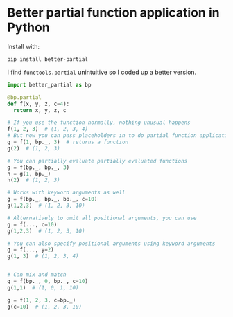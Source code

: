 # Better partial function application in Python

Install with:

```
pip install better-partial
```

I find `functools.partial` unintuitive so I coded up a better version.

```python
import better_partial as bp

@bp.partial
def f(x, y, z, c=4):
  return x, y, z, c

# If you use the function normally, nothing unusual happens
f(1, 2, 3)  # (1, 2, 3, 4)
# But now you can pass placeholders in to do partial function application!
g = f(1, bp._, 3)  # returns a function
g(2)  # (1, 2, 3)

# You can partially evaluate partially evaluated functions
g = f(bp._, bp._, 3)
h = g(1, bp._)
h(2)  # (1, 2, 3)

# Works with keyword arguments as well
g = f(bp._, bp._, bp._, c=10)
g(1,2,3)  # (1, 2, 3, 10)

# Alternatively to omit all positional arguments, you can use
g = f(..., c=10)
g(1,2,3)  # (1, 2, 3, 10)

# You can also specify positional arguments using keyword arguments
g = f(..., y=2)
g(1, 3)  # (1, 2, 3, 4)


# Can mix and match
g = f(bp._, 0, bp._, c=10)
g(1,1)  # (1, 0, 1, 10)

g = f(1, 2, 3, c=bp._)
g(c=10)  # (1, 2, 3, 10)
```
